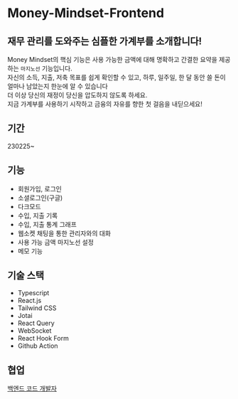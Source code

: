 # Money-Mindset-Frontend

## 재무 관리를 도와주는 심플한 가계부를 소개합니다! 
Money Mindset의 핵심 기능은 사용 가능한 금액에 대해 명확하고 간결한 요약을 제공하는 `마지노선` 기능입니다.  <br />
자신의 소득, 지출, 저축 목표를 쉽게 확인할 수 있고, 하루, 일주일, 한 달 동안 쓸 돈이 얼마나 남았는지 한눈에 알 수 있습니다 <br />
더 이상 당신의 재정이 당신을 압도하지 않도록 하세요. <br />
지금 가계부를 사용하기 시작하고 금융의 자유를 향한 첫 걸음을 내딛으세요!

## 기간
230225~

## 기능
- 회원가입, 로그인
- 소셜로그인(구글)
- 다크모드
- 수입, 지출 기록
- 수입, 지출 통계 그래프
- 웹소켓 채팅을 통한 관리자와의 대화
- 사용 가능 금액 마지노선 설정
- 메모 기능

## 기술 스택
- Typescript
- React.js
- Tailwind CSS
- Jotai
- React Query
- WebSocket
- React Hook Form
- Github Action

## 협업
[백엔드 코드 개발자](https://github.com/HoonDongKang/Money-Mindset-Back-End)

